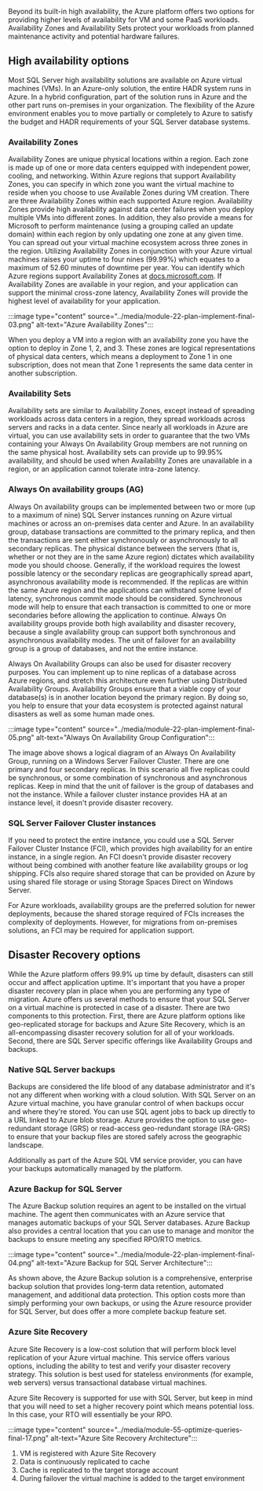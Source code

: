 Beyond its built-in high availability, the Azure platform offers two options for providing higher levels of availability for VM and some PaaS workloads. Availability Zones and Availability Sets protect your workloads from planned maintenance activity and potential hardware failures.

## High availability options

Most SQL Server high availability solutions are available on Azure virtual machines (VMs). In an Azure-only solution, the entire HADR system runs in Azure. In a hybrid configuration, part of the solution runs in Azure and the other part runs on-premises in your organization. The flexibility of the Azure environment enables you to move partially or completely to Azure to satisfy the budget and HADR requirements of your SQL Server database systems.

### Availability Zones

Availability Zones are unique physical locations within a region. Each zone is made up of one or more data centers equipped with independent power, cooling, and networking. Within Azure regions that support Availability Zones, you can specify in which zone you want the virtual machine to reside when you choose to use Available Zones during VM creation. There are three Availability Zones within each supported Azure region. Availability Zones provide high availability against data center failures when you deploy multiple VMs into different zones. In addition, they also provide a means for Microsoft to perform maintenance (using a grouping called an update domain) within each region by only updating one zone at any given time. You can spread out your virtual machine ecosystem across three zones in the region. Utilizing Availability Zones in conjunction with your Azure virtual machines raises your uptime to four nines (99.99%) which equates to a maximum of 52.60 minutes of downtime per year. You can identify which Azure regions support Availability Zones at [docs.microsoft.com](/azure/availability-zones/az-overview). If Availability Zones are available in your region, and your application can support the minimal cross-zone latency, Availability Zones will provide the highest level of availability for your application.

:::image type="content" source="../media/module-22-plan-implement-final-03.png" alt-text="Azure Availability Zones":::

When you deploy a VM into a region with an availability zone you have the option to deploy in Zone 1, 2, and 3. These zones are logical representations of physical data centers, which means a deployment to Zone 1 in one subscription, does not mean that Zone 1 represents the same data center in another subscription.

### Availability Sets

Availability sets are similar to Availability Zones, except instead of spreading workloads across data centers in a region, they spread workloads across servers and racks in a data center. Since nearly all workloads in Azure are virtual, you can use availability sets in order to guarantee that the two VMs containing your Always On Availability Group members are not running on the same physical host. Availability sets can provide up to 99.95% availability, and should be used when Availability Zones are unavailable in a region, or an application cannot tolerate intra-zone latency.

### Always On availability groups (AG)

Always On availability groups can be implemented between two or more (up to a maximum of nine) SQL Server instances running on Azure virtual machines or across an on-premises data center and Azure. In an availability group, database transactions are committed to the primary replica, and then the transactions are sent either synchronously or asynchronously to all secondary replicas. The physical distance between the servers (that is, whether or not they are in the same Azure region) dictates which availability mode you should choose. Generally, if the workload requires the lowest possible latency or the secondary replicas are geographically spread apart, asynchronous availability mode is recommended. If the replicas are within the same Azure region and the applications can withstand some level of latency, synchronous commit mode should be considered. Synchronous mode will help to ensure that each transaction is committed to one or more secondaries before allowing the application to continue. Always On availability groups provide both high availability and disaster recovery, because a single availability group can support both synchronous and asynchronous availability modes. The unit of failover for an availability group is a group of databases, and not the entire instance.

Always On Availability Groups can also be used for disaster recovery purposes. You can implement up to nine replicas of a database across Azure regions, and stretch this architecture even further using Distributed Availability Groups. Availability Groups ensure that a viable copy of your database(s) is in another location beyond the primary region. By doing so, you help to ensure that your data ecosystem is protected against natural disasters as well as some human made ones.

:::image type="content" source="../media/module-22-plan-implement-final-05.png" alt-text="Always On Availability Group Configuration":::

The image above shows a logical diagram of an Always On Availability Group, running on a Windows Server Failover Cluster. There are one primary and four secondary replicas. In this scenario all five replicas could be synchronous, or some combination of synchronous and asynchronous replicas. Keep in mind that the unit of failover is the group of databases and not the instance. While a failover cluster instance provides HA at an instance level, it doesn't provide disaster recovery.

### SQL Server Failover Cluster instances

If you need to protect the entire instance, you could use a SQL Server Failover Cluster Instance (FCI), which provides high availability for an entire instance, in a single region. An FCI doesn't provide disaster recovery without being combined with another feature like availability groups or log shipping. FCIs also require shared storage that can be provided on Azure by using shared file storage or using Storage Spaces Direct on Windows Server.

For Azure workloads, availability groups are the preferred solution for newer deployments, because the shared storage required of FCIs increases the complexity of deployments. However, for migrations from on-premises solutions, an FCI may be required for application support.

## Disaster Recovery options

While the Azure platform offers 99.9% up time by default, disasters can still occur and affect application uptime. It's important that you have a proper disaster recovery plan in place when you are performing any type of migration. Azure offers us several methods to ensure that your SQL Server on a virtual machine is protected in case of a disaster. There are two components to this protection. First, there are Azure platform options like geo-replicated storage for backups and Azure Site Recovery, which is an all-encompassing disaster recovery solution for all of your workloads. Second, there are SQL Server specific offerings like Availability Groups and backups.

### Native SQL Server backups

Backups are considered the life blood of any database administrator and it's not any different when working with a cloud solution. With SQL Server on an Azure virtual machine, you have granular control of when backups occur and where they're stored. You can use SQL agent jobs to back up directly to a URL linked to Azure blob storage. Azure provides the option to use geo-redundant storage (GRS) or read-access geo-redundant storage (RA-GRS) to ensure that your backup files are stored safely across the geographic landscape.

Additionally as part of the Azure SQL VM service provider, you can have your backups automatically managed by the platform.

### Azure Backup for SQL Server

The Azure Backup solution requires an agent to be installed on the virtual machine. The agent then communicates with an Azure service that manages automatic backups of your SQL Server databases. Azure Backup also provides a central location that you can use to manage and monitor the backups to ensure meeting any specified RPO/RTO metrics.

:::image type="content" source="../media/module-22-plan-implement-final-04.png" alt-text="Azure Backup for SQL Server Architecture":::

As shown above, the Azure Backup solution is a comprehensive, enterprise backup solution that provides long-term data retention, automated management, and additional data protection. This option costs more than simply performing your own backups, or using the Azure resource provider for SQL Server, but does offer a more complete backup feature set.

### Azure Site Recovery

Azure Site Recovery is a low-cost solution that will perform block level replication of your Azure virtual machine. This service offers various options, including the ability to test and verify your disaster recovery strategy. This solution is best used for stateless environments (for example, web servers) versus transactional database virtual machines. 

Azure Site Recovery is supported for use with SQL Server, but keep in mind that you will need to set a higher recovery point which means potential loss. In this case, your RTO will essentially be your RPO.

:::image type="content" source="../media/module-55-optimize-queries-final-17.png" alt-text="Azure Site Recovery Architecture":::

1. VM is registered with Azure Site Recovery
1. Data is continuously replicated to cache
1. Cache is replicated to the target storage account
1. During failover the virtual machine is added to the target environment


